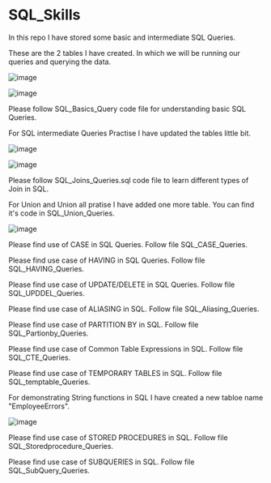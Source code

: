 # SQL_Skills
In this repo I have stored some basic and intermediate SQL Queries.

These are the 2 tables I have created. In which we will be running our queries and querying the data.

![image](https://user-images.githubusercontent.com/72154374/200841763-b14c3bba-456a-4e02-8117-377efbb6f0f0.png)

![image](https://user-images.githubusercontent.com/72154374/200841903-83646b8b-dab7-4375-a74a-e2b292d18d83.png)

Please follow SQL_Basics_Query code file for understanding basic SQL Queries.

For SQL intermediate Queries Practise I have updated the tables little bit.

![image](https://user-images.githubusercontent.com/72154374/201014905-c52c60d6-ed17-42c1-b5fd-ae856d29855e.png)

![image](https://user-images.githubusercontent.com/72154374/201015000-b03deb73-4d4c-4704-9231-4e701f5b16a9.png)

Please follow SQL_Joins_Queries.sql code file to learn different types of Join in SQL.

For Union and Union all pratise I have added one more table. You can find it's code in SQL_Union_Queries.

![image](https://user-images.githubusercontent.com/72154374/201278960-479f56a4-5f24-425d-af4c-a8d60af31123.png)

Please find use of CASE in SQL Queries. Follow file SQL_CASE_Queries.

Please find use case of HAVING in SQL Queries. Follow file SQL_HAVING_Queries.

Please find use case of UPDATE/DELETE in SQL Queries. Follow file SQL_UPDDEL_Queries.

Please find use case of ALIASING in SQL. Follow file SQL_Aliasing_Queries.

Please find use case of PARTITION BY in SQL. Follow file SQL_Partionby_Queries.

Please find use case of Common Table Expressions in SQL. Follow file SQL_CTE_Queries.

Please find use case of TEMPORARY TABLES in SQL. Follow file SQL_temptable_Queries.

For demonstrating String functions in SQL I have created a new tabloe name "EmployeeErrors".

![image](https://user-images.githubusercontent.com/72154374/202092238-30a148f1-0d38-424f-b03f-f7f1a8841e87.png)

Please find use case of STORED PROCEDURES in SQL. Follow file SQL_Storedprocedure_Queries.

Please find use case of SUBQUERIES in SQL. Follow file SQL_SubQuery_Queries.
